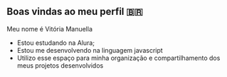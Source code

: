 ## Boas vindas ao meu perfil 🇧🇷

Meu nome é Vitória Manuella

- Estou estudando na Alura; 
- Estou me desenvolvendo na linguagem javascript 
- Utilizo esse espaço para minha organização e compartilhamento dos meus projetos desenvolvidos 





